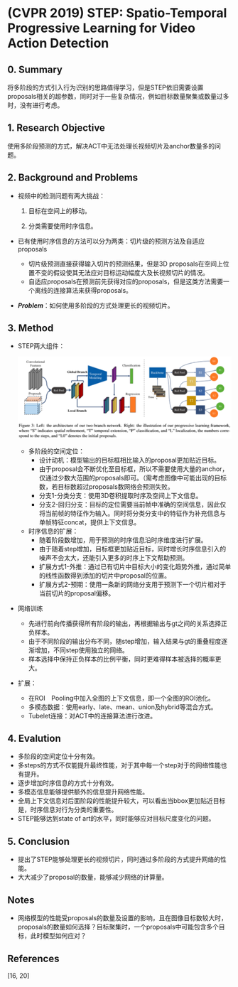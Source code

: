 # (CVPR 2019) STEP: Spatio-Temporal Progressive Learning for Video Action Detection

## 0. Summary

将多阶段的方式引入行为识别的思路值得学习，但是STEP依旧需要设置proposals相关的超参数，同时对于一些复杂情况，例如目标数量聚集或数量过多时，没有进行考虑。

## 1. Research Objective

使用多阶段预测的方式，解决ACT中无法处理长视频切片及anchor数量多的问题。

## 2. Background and Problems

+ 视频中的检测问题有两大挑战：

  1. 目标在空间上的移动。

  2. 分类需要使用时序信息。

+ 已有使用时序信息的方法可以分为两类：切片级的预测方法及自适应proposals

  + 切片级预测直接获得输入切片的预测结果，但是3D proposals在空间上位置不变的假设使其无法应对目标运动幅度大及长视频切片的情况。
  + 自适应proposals在预测前先获得对应的proposals，但是这类方法需要一个离线的连接算法来获得proposals。

+ ***Problem***：如何使用多阶段的方式处理更长的视频切片。

## 3. Method

+ STEP两大组件：

  ![fig_1](img/fig_1.png)

  + 多阶段的空间定位：
    + 设计动机：模型输出的目标框相比输入的proposal更加贴近目标。
    + 由于proposal会不断优化至目标框，所以不需要使用大量的anchor，仅通过少数大范围的proposals即可。（需考虑图像中可能出现的目标数，若目标数超过proposals数网络会预测失败。
    + 分支1-分类分支：使用3D卷积提取时序及空间上下文信息。
    + 分支2-回归分支：目标的定位需要当前帧中准确的空间信息，因此仅将当前帧的特征作为输入。同时将分类分支中的特征作为补充信息与单帧特征concat，提供上下文信息。
  + 时序信息的扩展：
    + 随着阶段数增加，用于预测的时序信息沿时序维度进行扩展。
    + 由于随着step增加，目标框更加贴近目标，同时增长时序信息引入的噪声不会太大，还能引入更多的时序上下文帮助预测。
    + 扩展方式1-外推：通过已有切片中目标大小的变化趋势外推，通过简单的线性函数得到添加的切片中proposal的位置。
    + 扩展方式2-预期：使用一条新的网络分支用于预测下一个切片相对于当前切片的proposal偏移。

+ 网络训练

  + 先进行前向传播获得所有阶段的输出，再根据输出与gt之间的关系选择正负样本。
  + 由于不同阶段的输出分布不同，随step增加，输入结果与gt的重叠程度逐渐增加，不同step使用独立的网络。
  + 样本选择中保持正负样本的比例平衡，同时更难得样本被选择的概率更大。

+ 扩展：

  + 在ROI　Pooling中加入全图的上下文信息，即一个全图的ROI池化。
  + 多模态数据：使用early、late、mean、union及hybrid等混合方式。
  + Tubelet连接：对ACT中的连接算法进行改进。

## 4. Evalution

+ 多阶段的空间定位十分有效。
+ 多steps的方式不仅能提升最终性能，对于其中每一个step对于的网络性能也有提升。
+ 逐步增加时序信息的方式十分有效。
+ 多模态信息能够提供额外的信息提升网络性能。
+ 全局上下文信息对后面阶段的性能提升较大，可以看出当bbox更加贴近目标是，时序信息对行为分类的重要性。
+ STEP能够达到state of art的水平，同时能够应对目标尺度变化的问题。

## 5. Conclusion

+ 提出了STEP能够处理更长的视频切片，同时通过多阶段的方式提升网络的性能。
+ 大大减少了proposal的数量，能够减少网络的计算量。

## Notes

+ 网络模型的性能受proposals的数量及设置的影响，且在图像目标数较大时，proposals的数量如何选择？目标聚集时，一个proposals中可能包含多个目标，此时模型如何应对？

## References

[16, 20]

